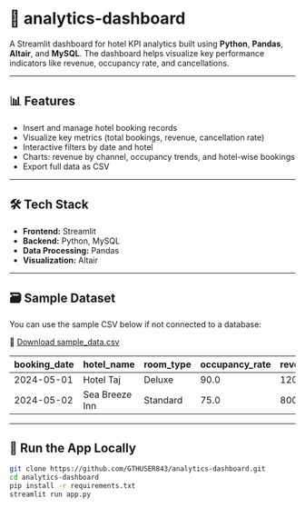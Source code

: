 # 🏨 analytics-dashboard

A Streamlit dashboard for hotel KPI analytics built using **Python**, **Pandas**, **Altair**, and **MySQL**. The dashboard helps visualize key performance indicators like revenue, occupancy rate, and cancellations.

---

## 📊 Features

- Insert and manage hotel booking records
- Visualize key metrics (total bookings, revenue, cancellation rate)
- Interactive filters by date and hotel
- Charts: revenue by channel, occupancy trends, and hotel-wise bookings
- Export full data as CSV

---

## 🛠️ Tech Stack

- **Frontend:** Streamlit
- **Backend:** Python, MySQL
- **Data Processing:** Pandas
- **Visualization:** Altair

---

## 🗃️ Sample Dataset

You can use the sample CSV below if not connected to a database:

🔗 [Download sample_data.csv](./sample_data.csv)

| booking_date | hotel_name      | room_type | occupancy_rate | revenue | guest_nationality | booking_channel | is_cancelled |
|--------------|------------------|-----------|----------------|---------|-------------------|------------------|--------------|
| 2024-05-01   | Hotel Taj        | Deluxe    | 90.0           | 12000   | India             | Online           | 0            |
| 2024-05-02   | Sea Breeze Inn   | Standard  | 75.0           | 8000    | UK                | Direct           | 0            |

---

## 🚀 Run the App Locally

```bash
git clone https://github.com/GTHUSER843/analytics-dashboard.git
cd analytics-dashboard
pip install -r requirements.txt
streamlit run app.py

